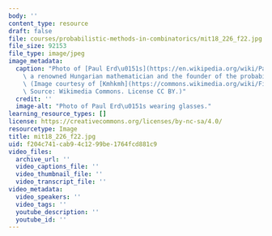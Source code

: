```yaml
---
body: ''
content_type: resource
draft: false
file: courses/probabilistic-methods-in-combinatorics/mit18_226_f22.jpg
file_size: 92153
file_type: image/jpeg
image_metadata:
  caption: "Photo of [Paul Erd\u0151s](https://en.wikipedia.org/wiki/Paul_Erd%C5%91s),\
    \ a renowned Hungarian mathematician and the founder of the probabilistic method.\
    \ (Image courtesy of [Kmhkmh](https://commons.wikimedia.org/wiki/File:Paul_Erd%C5%91s.jpg).\
    \ Source: Wikimedia Commons. License CC BY.)"
  credit: ''
  image-alt: "Photo of Paul Erd\u0151s wearing glasses."
learning_resource_types: []
license: https://creativecommons.org/licenses/by-nc-sa/4.0/
resourcetype: Image
title: mit18_226_f22.jpg
uid: f204c741-cab9-4c12-99be-1764fcd881c9
video_files:
  archive_url: ''
  video_captions_file: ''
  video_thumbnail_file: ''
  video_transcript_file: ''
video_metadata:
  video_speakers: ''
  video_tags: ''
  youtube_description: ''
  youtube_id: ''
---
```

